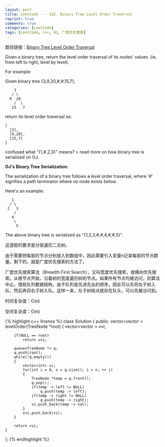 ```yaml
---
layout: post
title: LeetCode --- 102. Binary Tree Level Order Traversal
reprint: true
comments: true
categories: [LeetCode]
tags: [LeetCode, C++, 树, 广度优先搜索]
---
```



题目链接：[Binary Tree Level Order Traversal](https://oj.leetcode.com/problems/binary-tree-level-order-traversal/ ) 

Given a binary tree, return the level order traversal of its nodes' values. (ie, from left to right, level by level). 

For example: 

Given binary tree {3,9,20,#,#,15,7}, 

        3 
       / \ 
      9  20 
        /  \ 
       15   7 

return its level order traversal as: 

    [ 
      [3], 
      [9,20], 
      [15,7] 
    ] 

confused what "{1,#,2,3}" means? > read more on how binary tree is serialized on OJ. 

**OJ's Binary Tree Serialization:**

The serialization of a binary tree follows a level order traversal, where '#' signifies a path terminator where no node exists below. 

Here's an example: 

       1 
      / \ 
     2   3 
        / 
       4 
        \ 
         5 

The above binary tree is serialized as "{1,2,3,#,#,4,#,#,5}". 

这道题的要求是分层遍历二叉树。

由于需要把每层的节点分别放入到数组中，因此需要引入变量n记录每层的节点数量。剩下的，就是广度优先搜索的方法了。

广度优先搜索算法（Breadth First Search），又叫宽度优先搜索，或横向优先搜索。从根节点开始，沿着树的宽度遍历树的节点。如果所有节点均被访问，则算法中止。借助队列数据结构，由于队列是先进先出的顺序，因此可以先将左子树入队，然后再将右子树入队。这样一来，左子树结点就存在队头，可以先被访问到。

时间复杂度：O(n)

空间复杂度：O(n)

{% highlight c++ linenos %}
class Solution {
public:
    vector<vector<int> > levelOrder(TreeNode *root)
    {
        vector<vector<int> > vvi;
        
        if(NULL == root)
            return vvi;
        
        queue<TreeNode *> q;
        q.push(root);
        while(!q.empty())
        {
            vector<int> vi;
            for(int i = 0, n = q.size(); i < n; ++ i)
            {
                TreeNode *temp = q.front();
                q.pop();
                if(temp -> left != NULL)
                    q.push(temp -> left);
                if(temp -> right != NULL)
                    q.push(temp -> right);
                vi.push_back(temp -> val);
            }
            vvi.push_back(vi);
        }
        
        return vvi;
    }
};
{% endhighlight %}
